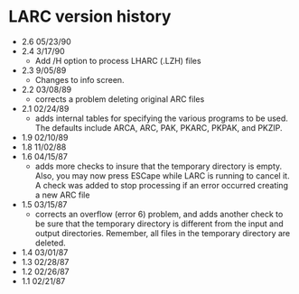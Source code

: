 # LARC version history

- 2.6 05/23/90
- 2.4 3/17/90
  - Add /H option to process LHARC (.LZH) files
- 2.3 9/05/89
  - Changes to info screen.
- 2.2 03/08/89
  - corrects a problem deleting original ARC files
- 2.1 02/24/89
  - adds internal tables for specifying the various programs to be used. The defaults include ARCA, ARC, PAK, PKARC, PKPAK, and PKZIP.
- 1.9 02/10/89
- 1.8 11/02/88
- 1.6 04/15/87
  - adds more checks to insure that the temporary directory is empty. Also, you may now press ESCape while LARC is running to cancel it. A check was added to stop processing if an error occurred creating a new ARC file
- 1.5 03/15/87
  - corrects an overflow (error 6) problem, and adds another check to be sure that the temporary directory is different from the input and output directories. Remember, all files in the temporary directory are deleted.
- 1.4 03/01/87
- 1.3 02/28/87
- 1.2 02/26/87
- 1.1 02/21/87
